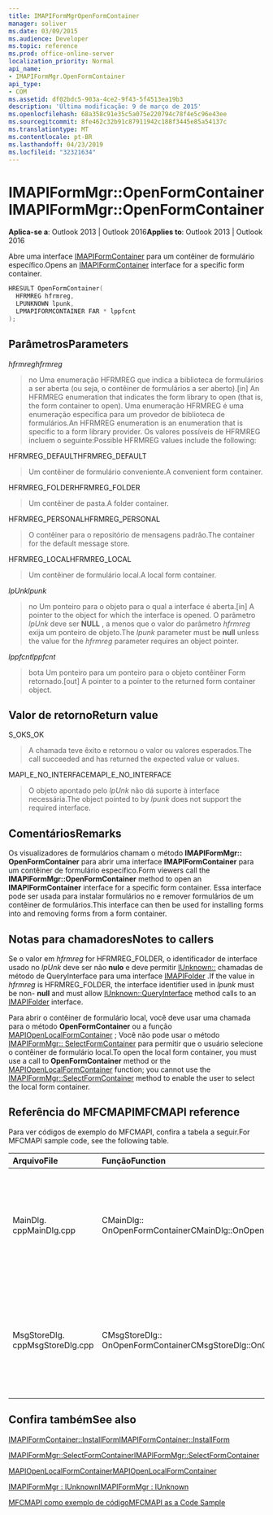 ```yaml
---
title: IMAPIFormMgrOpenFormContainer
manager: soliver
ms.date: 03/09/2015
ms.audience: Developer
ms.topic: reference
ms.prod: office-online-server
localization_priority: Normal
api_name:
- IMAPIFormMgr.OpenFormContainer
api_type:
- COM
ms.assetid: df02bdc5-903a-4ce2-9f43-5f4513ea19b3
description: 'Última modificação: 9 de março de 2015'
ms.openlocfilehash: 68a358c91e35c5a075e220794c78f4e5c96e43ee
ms.sourcegitcommit: 8fe462c32b91c87911942c188f3445e85a54137c
ms.translationtype: MT
ms.contentlocale: pt-BR
ms.lasthandoff: 04/23/2019
ms.locfileid: "32321634"
---
```

# <a name="imapiformmgropenformcontainer"></a><span data-ttu-id="d5dcd-103">IMAPIFormMgr::OpenFormContainer</span><span class="sxs-lookup"><span data-stu-id="d5dcd-103">IMAPIFormMgr::OpenFormContainer</span></span>

  
  
<span data-ttu-id="d5dcd-104">**Aplica-se a**: Outlook 2013 | Outlook 2016</span><span class="sxs-lookup"><span data-stu-id="d5dcd-104">**Applies to**: Outlook 2013 | Outlook 2016</span></span> 
  
<span data-ttu-id="d5dcd-105">Abre uma interface [IMAPIFormContainer](imapiformcontaineriunknown.md) para um contêiner de formulário específico.</span><span class="sxs-lookup"><span data-stu-id="d5dcd-105">Opens an [IMAPIFormContainer](imapiformcontaineriunknown.md) interface for a specific form container.</span></span> 
  
```cpp
HRESULT OpenFormContainer(
  HFRMREG hfrmreg,
  LPUNKNOWN lpunk,
  LPMAPIFORMCONTAINER FAR * lppfcnt
);
```

## <a name="parameters"></a><span data-ttu-id="d5dcd-106">Parâmetros</span><span class="sxs-lookup"><span data-stu-id="d5dcd-106">Parameters</span></span>

 <span data-ttu-id="d5dcd-107">_hfrmreg_</span><span class="sxs-lookup"><span data-stu-id="d5dcd-107">_hfrmreg_</span></span>
  
> <span data-ttu-id="d5dcd-108">no Uma enumeração HFRMREG que indica a biblioteca de formulários a ser aberta (ou seja, o contêiner de formulários a ser aberto).</span><span class="sxs-lookup"><span data-stu-id="d5dcd-108">[in] An HFRMREG enumeration that indicates the form library to open (that is, the form container to open).</span></span> <span data-ttu-id="d5dcd-109">Uma enumeração HFRMREG é uma enumeração específica para um provedor de biblioteca de formulários.</span><span class="sxs-lookup"><span data-stu-id="d5dcd-109">An HFRMREG enumeration is an enumeration that is specific to a form library provider.</span></span> <span data-ttu-id="d5dcd-110">Os valores possíveis de HFRMREG incluem o seguinte:</span><span class="sxs-lookup"><span data-stu-id="d5dcd-110">Possible HFRMREG values include the following:</span></span>
    
<span data-ttu-id="d5dcd-111">HFRMREG_DEFAULT</span><span class="sxs-lookup"><span data-stu-id="d5dcd-111">HFRMREG_DEFAULT</span></span> 
  
> <span data-ttu-id="d5dcd-112">Um contêiner de formulário conveniente.</span><span class="sxs-lookup"><span data-stu-id="d5dcd-112">A convenient form container.</span></span>
    
<span data-ttu-id="d5dcd-113">HFRMREG_FOLDER</span><span class="sxs-lookup"><span data-stu-id="d5dcd-113">HFRMREG_FOLDER</span></span> 
  
> <span data-ttu-id="d5dcd-114">Um contêiner de pasta.</span><span class="sxs-lookup"><span data-stu-id="d5dcd-114">A folder container.</span></span> 
    
<span data-ttu-id="d5dcd-115">HFRMREG_PERSONAL</span><span class="sxs-lookup"><span data-stu-id="d5dcd-115">HFRMREG_PERSONAL</span></span> 
  
> <span data-ttu-id="d5dcd-116">O contêiner para o repositório de mensagens padrão.</span><span class="sxs-lookup"><span data-stu-id="d5dcd-116">The container for the default message store.</span></span> 
    
<span data-ttu-id="d5dcd-117">HFRMREG_LOCAL</span><span class="sxs-lookup"><span data-stu-id="d5dcd-117">HFRMREG_LOCAL</span></span> 
  
> <span data-ttu-id="d5dcd-118">Um contêiner de formulário local.</span><span class="sxs-lookup"><span data-stu-id="d5dcd-118">A local form container.</span></span> 
    
 <span data-ttu-id="d5dcd-119">_lpUnk_</span><span class="sxs-lookup"><span data-stu-id="d5dcd-119">_lpunk_</span></span>
  
> <span data-ttu-id="d5dcd-120">no Um ponteiro para o objeto para o qual a interface é aberta.</span><span class="sxs-lookup"><span data-stu-id="d5dcd-120">[in] A pointer to the object for which the interface is opened.</span></span> <span data-ttu-id="d5dcd-121">O parâmetro _lpUnk_ deve ser **NULL** , a menos que o valor do parâmetro _hfrmreg_ exija um ponteiro de objeto.</span><span class="sxs-lookup"><span data-stu-id="d5dcd-121">The  _lpunk_ parameter must be **null** unless the value for the  _hfrmreg_ parameter requires an object pointer.</span></span> 
    
 <span data-ttu-id="d5dcd-122">_lppfcnt_</span><span class="sxs-lookup"><span data-stu-id="d5dcd-122">_lppfcnt_</span></span>
  
> <span data-ttu-id="d5dcd-123">bota Um ponteiro para um ponteiro para o objeto contêiner Form retornado.</span><span class="sxs-lookup"><span data-stu-id="d5dcd-123">[out] A pointer to a pointer to the returned form container object.</span></span>
    
## <a name="return-value"></a><span data-ttu-id="d5dcd-124">Valor de retorno</span><span class="sxs-lookup"><span data-stu-id="d5dcd-124">Return value</span></span>

<span data-ttu-id="d5dcd-125">S_OK</span><span class="sxs-lookup"><span data-stu-id="d5dcd-125">S_OK</span></span> 
  
> <span data-ttu-id="d5dcd-126">A chamada teve êxito e retornou o valor ou valores esperados.</span><span class="sxs-lookup"><span data-stu-id="d5dcd-126">The call succeeded and has returned the expected value or values.</span></span>
    
<span data-ttu-id="d5dcd-127">MAPI_E_NO_INTERFACE</span><span class="sxs-lookup"><span data-stu-id="d5dcd-127">MAPI_E_NO_INTERFACE</span></span> 
  
> <span data-ttu-id="d5dcd-128">O objeto apontado pelo _lpUnk_ não dá suporte à interface necessária.</span><span class="sxs-lookup"><span data-stu-id="d5dcd-128">The object pointed to by  _lpunk_ does not support the required interface.</span></span> 
    
## <a name="remarks"></a><span data-ttu-id="d5dcd-129">Comentários</span><span class="sxs-lookup"><span data-stu-id="d5dcd-129">Remarks</span></span>

<span data-ttu-id="d5dcd-130">Os visualizadores de formulários chamam o método **IMAPIFormMgr:: OpenFormContainer** para abrir uma interface **IMAPIFormContainer** para um contêiner de formulário específico.</span><span class="sxs-lookup"><span data-stu-id="d5dcd-130">Form viewers call the **IMAPIFormMgr::OpenFormContainer** method to open an **IMAPIFormContainer** interface for a specific form container.</span></span> <span data-ttu-id="d5dcd-131">Essa interface pode ser usada para instalar formulários no e remover formulários de um contêiner de formulários.</span><span class="sxs-lookup"><span data-stu-id="d5dcd-131">This interface can then be used for installing forms into and removing forms from a form container.</span></span> 
  
## <a name="notes-to-callers"></a><span data-ttu-id="d5dcd-132">Notas para chamadores</span><span class="sxs-lookup"><span data-stu-id="d5dcd-132">Notes to callers</span></span>

<span data-ttu-id="d5dcd-133">Se o valor em _hfrmreg_ for HFRMREG_FOLDER, o identificador de interface usado no _lpUnk_ deve ser não **nulo** e deve permitir [IUnknown::](https://msdn.microsoft.com/library/ms682521%28v=VS.85%29.aspx) chamadas de método de QueryInterface para uma interface [IMAPIFolder](imapifolderimapicontainer.md) .</span><span class="sxs-lookup"><span data-stu-id="d5dcd-133">If the value in  _hfrmreg_ is HFRMREG_FOLDER, the interface identifier used in  _lpunk_ must be non- **null** and must allow [IUnknown::QueryInterface](https://msdn.microsoft.com/library/ms682521%28v=VS.85%29.aspx) method calls to an [IMAPIFolder](imapifolderimapicontainer.md) interface.</span></span> 
  
<span data-ttu-id="d5dcd-134">Para abrir o contêiner de formulário local, você deve usar uma chamada para o método **OpenFormContainer** ou a função [MAPIOpenLocalFormContainer](mapiopenlocalformcontainer.md) ; Você não pode usar o método [IMAPIFormMgr:: SelectFormContainer](imapiformmgr-selectformcontainer.md) para permitir que o usuário selecione o contêiner de formulário local.</span><span class="sxs-lookup"><span data-stu-id="d5dcd-134">To open the local form container, you must use a call to **OpenFormContainer** method or the [MAPIOpenLocalFormContainer](mapiopenlocalformcontainer.md) function; you cannot use the [IMAPIFormMgr::SelectFormContainer](imapiformmgr-selectformcontainer.md) method to enable the user to select the local form container.</span></span> 
  
## <a name="mfcmapi-reference"></a><span data-ttu-id="d5dcd-135">Referência do MFCMAPI</span><span class="sxs-lookup"><span data-stu-id="d5dcd-135">MFCMAPI reference</span></span>

<span data-ttu-id="d5dcd-136">Para ver códigos de exemplo do MFCMAPI, confira a tabela a seguir.</span><span class="sxs-lookup"><span data-stu-id="d5dcd-136">For MFCMAPI sample code, see the following table.</span></span>
  
|<span data-ttu-id="d5dcd-137">**Arquivo**</span><span class="sxs-lookup"><span data-stu-id="d5dcd-137">**File**</span></span>|<span data-ttu-id="d5dcd-138">**Função**</span><span class="sxs-lookup"><span data-stu-id="d5dcd-138">**Function**</span></span>|<span data-ttu-id="d5dcd-139">**Comentário**</span><span class="sxs-lookup"><span data-stu-id="d5dcd-139">**Comment**</span></span>|
|:-----|:-----|:-----|
|<span data-ttu-id="d5dcd-140">MainDlg. cpp</span><span class="sxs-lookup"><span data-stu-id="d5dcd-140">MainDlg.cpp</span></span>  <br/> |<span data-ttu-id="d5dcd-141">CMainDlg:: OnOpenFormContainer</span><span class="sxs-lookup"><span data-stu-id="d5dcd-141">CMainDlg::OnOpenFormContainer</span></span>  <br/> |<span data-ttu-id="d5dcd-142">MFCMAPI usa o método **IMAPIFormMgr:: OpenFormContainer** para recuperar um contêiner de formulários, de forma que o conteúdo do contêiner possa ser renderizado.</span><span class="sxs-lookup"><span data-stu-id="d5dcd-142">MFCMAPI uses the **IMAPIFormMgr::OpenFormContainer** method to retrieve a form container so the container's contents can be rendered.</span></span>  <br/> |
|<span data-ttu-id="d5dcd-143">MsgStoreDlg. cpp</span><span class="sxs-lookup"><span data-stu-id="d5dcd-143">MsgStoreDlg.cpp</span></span>  <br/> |<span data-ttu-id="d5dcd-144">CMsgStoreDlg:: OnOpenFormContainer</span><span class="sxs-lookup"><span data-stu-id="d5dcd-144">CMsgStoreDlg::OnOpenFormContainer</span></span>  <br/> |<span data-ttu-id="d5dcd-145">MFCMAPI usa o método **IMAPIFormMgr:: OpenFormContainer** para recuperar um contêiner de formulário para uma pasta para que o conteúdo do contêiner possa ser renderizado.</span><span class="sxs-lookup"><span data-stu-id="d5dcd-145">MFCMAPI uses the **IMAPIFormMgr::OpenFormContainer** method to retrieve a form container for a folder so the container's contents can be rendered.</span></span>  <br/> |
   
## <a name="see-also"></a><span data-ttu-id="d5dcd-146">Confira também</span><span class="sxs-lookup"><span data-stu-id="d5dcd-146">See also</span></span>



[<span data-ttu-id="d5dcd-147">IMAPIFormContainer::InstallForm</span><span class="sxs-lookup"><span data-stu-id="d5dcd-147">IMAPIFormContainer::InstallForm</span></span>](imapiformcontainer-installform.md)
  
[<span data-ttu-id="d5dcd-148">IMAPIFormMgr::SelectFormContainer</span><span class="sxs-lookup"><span data-stu-id="d5dcd-148">IMAPIFormMgr::SelectFormContainer</span></span>](imapiformmgr-selectformcontainer.md)
  
[<span data-ttu-id="d5dcd-149">MAPIOpenLocalFormContainer</span><span class="sxs-lookup"><span data-stu-id="d5dcd-149">MAPIOpenLocalFormContainer</span></span>](mapiopenlocalformcontainer.md)
  
[<span data-ttu-id="d5dcd-150">IMAPIFormMgr : IUnknown</span><span class="sxs-lookup"><span data-stu-id="d5dcd-150">IMAPIFormMgr : IUnknown</span></span>](imapiformmgriunknown.md)


[<span data-ttu-id="d5dcd-151">MFCMAPI como exemplo de código</span><span class="sxs-lookup"><span data-stu-id="d5dcd-151">MFCMAPI as a Code Sample</span></span>](mfcmapi-as-a-code-sample.md)


